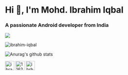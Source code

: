 <h1 align="left">Hi 👋, I'm Mohd. Ibrahim Iqbal</h1>
<h3 align="left">A passionate Android developer from India</h3>

<!--
<p align="left"><img src="https://devicons.github.io/devicon/devicon.git/icons/android/android-original-wordmark.svg" alt="android" width="40" height="40"/> <img src="https://devicons.github.io/devicon/devicon.git/icons/bootstrap/bootstrap-plain.svg" alt="bootstrap" width="40" height="40"/> <img src="https://devicons.github.io/devicon/devicon.git/icons/c/c-original.svg" alt="c" width="40" height="40"/> <img src="https://devicons.github.io/devicon/devicon.git/icons/cplusplus/cplusplus-original.svg" alt="cplusplus" width="40" height="40"/> <img src="https://devicons.github.io/devicon/devicon.git/icons/css3/css3-original-wordmark.svg" alt="css3" width="40" height="40"/> <img src="https://www.vectorlogo.zone/logos/figma/figma-icon.svg" alt="figma" width="40" height="40"/> <img src="https://www.vectorlogo.zone/logos/google_cloud/google_cloud-icon.svg" alt="gcp" width="40" height="40"/> <img src="https://www.vectorlogo.zone/logos/git-scm/git-scm-icon.svg" alt="git" width="40" height="40"/> <img src="https://devicons.github.io/devicon/devicon.git/icons/html5/html5-original-wordmark.svg" alt="html5" width="40" height="40"/> <img src="https://www.vectorlogo.zone/logos/adobe_illustrator/adobe_illustrator-icon.svg" alt="illustrator" width="40" height="40"/> <img src="https://devicons.github.io/devicon/devicon.git/icons/java/java-original-wordmark.svg" alt="java" width="40" height="40"/> <img src="https://devicons.github.io/devicon/devicon.git/icons/linux/linux-original.svg" alt="linux" width="40" height="40"/> <img src="https://devicons.github.io/devicon/devicon.git/icons/photoshop/photoshop-plain.svg" alt="photoshop" width="40" height="40"/> <img src="https://www.vectorlogo.zone/logos/sketchapp/sketchapp-icon.svg" alt="sketch" width="40" height="40"/></p>
<p align="left">&nbsp;<img align="center" src="https://github-readme-stats.vercel.app/api?username=ibrahim-iqbal&show_icons=true" alt="ibrahim-iqbal" /></p>
-->

<a href="https://github.com/ibrahim-iqbal" align ="left">
  <img align="center" src="https://github-readme-stats.vercel.app/api/top-langs/?username=ibrahim-iqbal&theme=dark&hide_langs_below=1" />
</a>
<br/>
<p align="left"> <img src="https://komarev.com/ghpvc/?username=ibrahim-iqbal" alt="ibrahim-iqbal" /> </p>

![Anurag's github stats](https://github-readme-stats.vercel.app/api?username=ibrahim-iqbal&show_icons=true&theme=radical)

<p align="left">
<a href="https://twitter.com/ibrahimiqbal163" target="blank"><img align="center" src="https://cdn.jsdelivr.net/npm/simple-icons@3.0.1/icons/twitter.svg" alt="ibrahimiqbal163" height="30" width="30" /></a>
<a href="https://stackoverflow.com/users/11620930" target="blank"><img align="center" src="https://cdn.jsdelivr.net/npm/simple-icons@3.0.1/icons/stackoverflow.svg" alt="11620930" height="30" width="30" /></a>
<a href="https://instagram.com/ibrhm.x.117" target="blank"><img align="center" src="https://cdn.jsdelivr.net/npm/simple-icons@3.0.1/icons/instagram.svg" alt="ibrhm.x.117" height="30" width="30" /></a>
</p>
